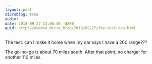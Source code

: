 ```yaml
---
layout: post
microblog: true
audio: 
date: 2018-09-27 14:08:49 -0800
guid: http://owensd.micro.blog/2018/09/27/the-test-can.html
---
```

The test: can I make it home when my car says I have a 260 range???

The go-no-go is about 70 miles south. After that point, no charger for another 110 miles.
